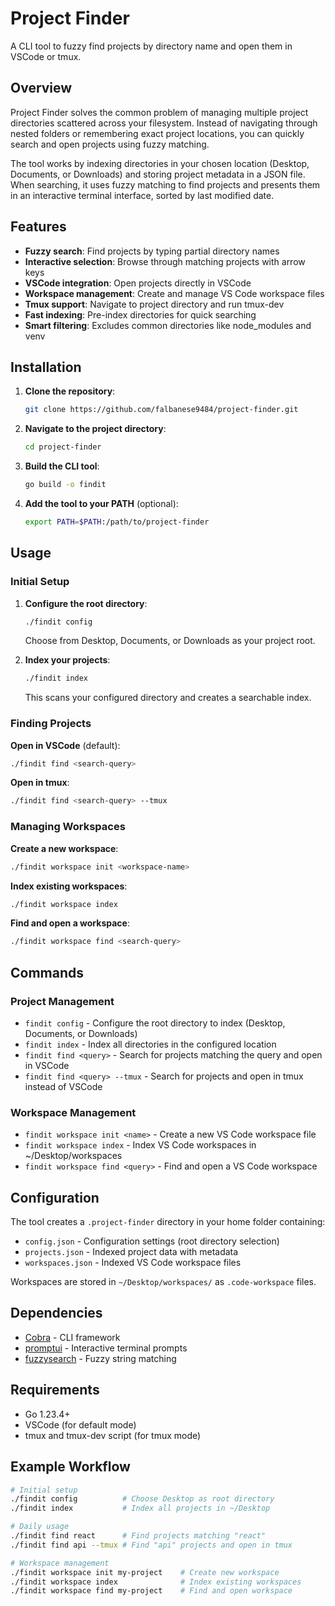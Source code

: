 # Project Finder

A CLI tool to fuzzy find projects by directory name and open them in VSCode or tmux.

## Overview

Project Finder solves the common problem of managing multiple project directories scattered across your filesystem. Instead of navigating through nested folders or remembering exact project locations, you can quickly search and open projects using fuzzy matching.

The tool works by indexing directories in your chosen location (Desktop, Documents, or Downloads) and storing project metadata in a JSON file. When searching, it uses fuzzy matching to find projects and presents them in an interactive terminal interface, sorted by last modified date.

## Features

- **Fuzzy search**: Find projects by typing partial directory names
- **Interactive selection**: Browse through matching projects with arrow keys  
- **VSCode integration**: Open projects directly in VSCode
- **Workspace management**: Create and manage VS Code workspace files
- **Tmux support**: Navigate to project directory and run tmux-dev
- **Fast indexing**: Pre-index directories for quick searching
- **Smart filtering**: Excludes common directories like node_modules and venv

## Installation

1. **Clone the repository**:
   ```bash
   git clone https://github.com/falbanese9484/project-finder.git
   ```

2. **Navigate to the project directory**:
   ```bash
   cd project-finder
   ```

3. **Build the CLI tool**:
   ```bash
   go build -o findit
   ```

4. **Add the tool to your PATH** (optional):
   ```bash
   export PATH=$PATH:/path/to/project-finder
   ```

## Usage

### Initial Setup

1. **Configure the root directory**:
   ```bash
   ./findit config
   ```
   Choose from Desktop, Documents, or Downloads as your project root.

2. **Index your projects**:
   ```bash
   ./findit index
   ```
   This scans your configured directory and creates a searchable index.

### Finding Projects

**Open in VSCode** (default):
```bash
./findit find <search-query>
```

**Open in tmux**:
```bash
./findit find <search-query> --tmux
```

### Managing Workspaces

**Create a new workspace**:
```bash
./findit workspace init <workspace-name>
```

**Index existing workspaces**:
```bash
./findit workspace index
```

**Find and open a workspace**:
```bash
./findit workspace find <search-query>
```

## Commands

### Project Management
- `findit config` - Configure the root directory to index (Desktop, Documents, or Downloads)
- `findit index` - Index all directories in the configured location  
- `findit find <query>` - Search for projects matching the query and open in VSCode
- `findit find <query> --tmux` - Search for projects and open in tmux instead of VSCode

### Workspace Management
- `findit workspace init <name>` - Create a new VS Code workspace file
- `findit workspace index` - Index VS Code workspaces in ~/Desktop/workspaces
- `findit workspace find <query>` - Find and open a VS Code workspace

## Configuration

The tool creates a `.project-finder` directory in your home folder containing:
- `config.json` - Configuration settings (root directory selection)
- `projects.json` - Indexed project data with metadata
- `workspaces.json` - Indexed VS Code workspace files

Workspaces are stored in `~/Desktop/workspaces/` as `.code-workspace` files.

## Dependencies

- [Cobra](https://github.com/spf13/cobra) - CLI framework
- [promptui](https://github.com/manifoldco/promptui) - Interactive terminal prompts
- [fuzzysearch](https://github.com/lithammer/fuzzysearch) - Fuzzy string matching

## Requirements

- Go 1.23.4+
- VSCode (for default mode)
- tmux and tmux-dev script (for tmux mode)

## Example Workflow

```bash
# Initial setup
./findit config          # Choose Desktop as root directory
./findit index           # Index all projects in ~/Desktop

# Daily usage  
./findit find react      # Find projects matching "react"
./findit find api --tmux # Find "api" projects and open in tmux

# Workspace management
./findit workspace init my-project    # Create new workspace
./findit workspace index              # Index existing workspaces
./findit workspace find my-project    # Find and open workspace
```

